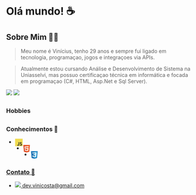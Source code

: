 
 
#  Olá mundo! ☕

## Sobre Mim 👨‍💻
 
> Meu nome é Vinícius, tenho 29 anos e sempre fui ligado em tecnologia, programaçao, jogos e integraçoes via APIs. 

> Atualmente estou cursando Análise e Desenvolvimento de Sistema na Uniasselvi, mas possuo certificaçao técnica em informática e focada em programaçao (C#, HTML, Asp.Net e Sql Server).


<img height="150em"  src="https://github-readme-stats.vercel.app/api?username=vgh0st&show_icons=true&theme=radical&include_all_commits=true&count_private=true"> <img height="150em"  src="https://github-readme-stats.vercel.app/api/top-langs/?username=vgh0st&layout=compact&langs_count=16&theme=radical">

##


### Hobbies 


##

### Conhecimentos 🧠
- <a href="https://pt.wikipedia.org/wiki/JavaScript"> <img align="left" alt="Discord" width="21px" src="https://raw.githubusercontent.com/devicons/devicon/master/icons/javascript/javascript-original.svg" /> 
 - <a href="https://pt.wikipedia.org/wiki/HTML#"> <img align="left" alt="Discord" width="21px" src="https://raw.githubusercontent.com/devicons/devicon/master/icons/html5/html5-original.svg" />
-  <a href="https://pt.wikipedia.org/wiki/Cascading_Style_Sheets"> <img align="left" alt="Discord" width="21px" src="https://raw.githubusercontent.com/devicons/devicon/master/icons/css3/css3-original.svg" />

##

### Contato 📧

- <img src="https://pixlok.com/wp-content/uploads/2021/04/Gmail-Logo-PNG-1024x1024.jpg" width="24px">  dev.vinicosta@gmail.com

##
